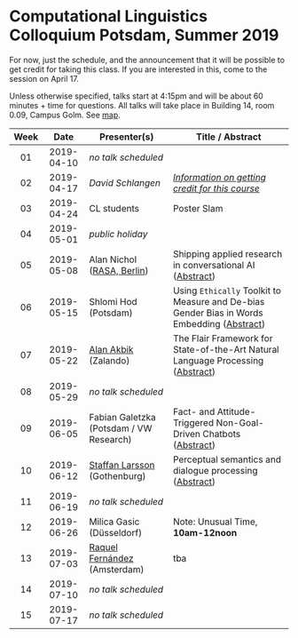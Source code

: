 # Computational Linguistics Colloquium Potsdam, Summer 2019


For now, just the schedule, and the announcement that it will be possible to get credit for taking this class. If you are interested in this, come to the session on April 17.

Unless otherwise specified, talks start at 4:15pm and will be about 60 minutes + time for questions.
All talks will take place in Building 14, room 0.09, Campus Golm. See  [map](https://www.uni-potsdam.de/db/zeik-portal/gm/lageplan-up.php?komplex=2).


| Week | Date | Presenter(s) | Title / Abstract|
|:------:|:------:|-----------|------|
01 | 2019-04-10 | *no talk scheduled* | |
02 | 2019-04-17 | *David Schlangen* | [*Information on getting credit for this course*](material/01-colloq-guidelines.pdf) |
03 | 2019-04-24 | CL students | Poster Slam |
04 | 2019-05-01 | *public holiday* | |
05 | 2019-05-08 | Alan Nichol ([RASA, Berlin](https://rasa.com)) | Shipping applied research in conversational AI ([Abstract](abstracts/nichol.md)) |
06 | 2019-05-15 | Shlomi Hod (Potsdam) | Using `Ethically` Toolkit to Measure and De-bias Gender Bias in Words Embedding ([Abstract](abstracts/hod.pdf)) |
07 | 2019-05-22 | [Alan Akbik](http://alanakbik.github.io) (Zalando) | The Flair Framework for State-of-the-Art Natural Language Processing ([Abstract](abstracts/akbik.md)) |
08 | 2019-05-29 | *no talk scheduled*  | |
09 | 2019-06-05 | Fabian Galetzka (Potsdam / VW Research) | Fact- and Attitude-Triggered Non-Goal-Driven Chatbots ([Abstract](abstracts/galetzka.md))|
10 | 2019-06-12 | [Staffan Larsson](https://www.gu.se/english/about_the_university/staff/?languageId=100001&userId=xlstaw) (Gothenburg) | Perceptual semantics and dialogue processing ([Abstract](abstracts/larsson.md)) |
11 | 2019-06-19 | *no talk scheduled* | |
12 | 2019-06-26 | Milica Gasic (Düsseldorf) | Note: Unusual Time, **10am-12noon**
13 | 2019-07-03 | [Raquel Fernández](https://staff.fnwi.uva.nl/r.fernandezrovira/) (Amsterdam) | tba
14 | 2019-07-10 | *no talk scheduled* | |
15 | 2019-07-17 | *no talk scheduled* | |
